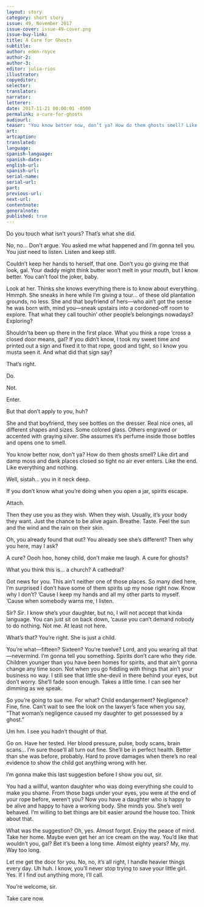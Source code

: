 ```yaml
---
layout: story
category: short story
issue: 49, November 2017
issue-cover: issue-49-cover.png
issue-buy-link:
title: A Cure for Ghosts
subtitle:
author: eden-royce
author-2:
author-3:
editor: julia-rios
illustrator:
copyeditor:
selector:
translator:
narrator:
letterer:
date: 2017-11-21 00:00:01 -0500
permalink: a-cure-for-ghosts
audiourl:
teaser: "You know better now, don’t ya? How do them ghosts smell? Like dirt and damp moss and dank places closed so tight no air ever enters. Like the end."
art:
artcaption:
translated:
language:
spanish-language:
spanish-date:
english-url:
spanish-url:
serial-name:
serial-url:
part:
previous-url:
next-url:
contentnote:
generalnote:
published: true
---
```

Do you touch what isn’t yours? That’s what she did.

No, no… Don’t argue. You asked me what happened and I’m gonna tell you. You just need to listen. Listen and keep still.

Couldn’t keep her hands to herself, that one. Don’t you go giving me that look, gal. Your daddy might think butter won’t melt in your mouth, but I know better. You can’t fool the joker, baby.

Look at her. Thinks she knows everything there is to know about everything. Hmmph. She sneaks in here while I’m giving a tour… of these old plantation grounds, no less. She and that boyfriend of hers—who ain’t got the sense he was born with, mind you—sneak upstairs into a cordoned-off room to explore. That what they call touchin’ other people’s belongings nowadays? Exploring?

Shouldn’ta been up there in the first place. What you think a rope ’cross a closed door means, gal? If you didn’t know, I took my sweet time and printed out a sign and fixed it to that rope, good and tight, so I know you musta seen it. And what did that sign say?

That’s right.

Do.

Not.

Enter.

But that don’t apply to you, huh?

She and that boyfriend, they see bottles on the dresser. Real nice ones, all different shapes and sizes. Some colored glass. Others engraved or accented with graying silver. She assumes it’s perfume inside those bottles and opens one to smell.

You know better now, don’t ya? How do them ghosts smell? Like dirt and damp moss and dank places closed so tight no air ever enters. Like the end. Like everything and nothing.

Well, sistah… you in it neck deep.

If you don’t know what you’re doing when you open a jar, spirits escape.

Attach.

Then they use you as they wish. When they wish. Usually, it’s your body they want. Just the chance to be alive again. Breathe. Taste. Feel the sun and the wind and the rain on their skin.

Oh, you already found that out? You already see she’s different? Then why you here, may I ask?

A cure? Oooh hoo, honey child, don’t make me laugh. A cure for ghosts?

What you think this is… a church? A cathedral?

Got news for you. This ain’t neither one of those places. So many died here, I’m surprised I don’t have some of them spirits up my nose right now. Know why I don’t? ’Cause I keep my hands and all my other parts to myself. ’Cause when somebody warns me, I listen.

Sir? _Sir_. I know she’s your daughter, but no, I will not accept that kinda language. You can just sit on back down, ’cause you can’t demand nobody to do nothing. Not me. At least not here.

What’s that? You’re right. She is just a child.

You’re what—fifteen? Sixteen? You’re twelve? Lord, and you wearing all that—nevermind. I’m gonna tell you something. Spirits don’t care who they ride. Children younger than you have been homes for spirits, and that ain’t gonna change any time soon. Not when you go fiddling with things that ain’t your business no way. I still see that little she-devil in there behind your eyes, but don’t worry. She’ll fade soon enough. Takes a little time. I can see her dimming as we speak.

So you’re going to sue me. For what? Child endangerment? Negligence? Fine, fine. Can’t wait to see the look on the lawyer’s face when you say, “That woman’s negligence caused my daughter to get possessed by a ghost.”

Um hm. I see you hadn’t thought of that.

Go on. Have her tested. Her blood pressure, pulse, body scans, brain scans… I’m sure those’ll all turn out fine. She’ll be in perfect health. Better than she was before, probably. Hard to prove damages when there’s no real evidence to show the child got anything wrong with her.

I’m gonna make this last suggestion before I show you out, sir.

You had a willful, wanton daughter who was doing everything she could to make you shame. From those bags under your eyes, you were at the end of your rope before, weren’t you? Now you have a daughter who is happy to be alive and happy to have a working body. She minds you. She’s well behaved. I’m willing to bet things are bit easier around the house too. Think about that.

What was the suggestion? Oh, yes. Almost forgot. Enjoy the peace of mind. Take her home. Maybe even get her an ice cream on the way. You’d like that wouldn’t you, gal? Bet it’s been a long time. Almost eighty years? My, my. Way too long.

Let me get the door for you. No, no, it’s all right, I handle heavier things every day. Uh huh. I know, you’ll never stop trying to save your little girl. Yes. If I find out anything more, I’ll call.

You’re welcome, sir.

Take care now.
